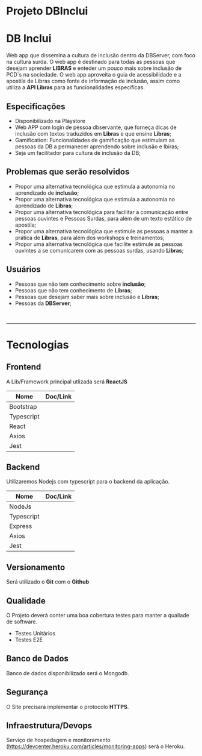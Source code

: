 # Projeto DBInclui

# **DB Inclui**

Web app que dissemina a cultura de inclusão dentro da DBServer, com foco na cultura surda. O web app é destinado para todas as pessoas que desejam aprender **LIBRAS** e enteder um pouco mais sobre inclusão de PCD`s na sociedade. O web app aproveita o guia de acessibilidade e a apostila de Libras como fonte de informação de inclusão, assim como utiliza a **API Libras** para as funcionalidades específicas.

## Especificações

- Disponibilizado na Playstore
- Web APP com login de pessoa dbservante, que forneça dicas de inclusão com textos traduzidos em **Libras** e que ensine **Libras**;
- Gamification: Funcionalidades de gamificação que estimulam as pessoas da DB a permanecer aprendendo sobre inclusão e lbiras;
- Seja um facilitador para cultura de inclusão da DB;

## Problemas que serão resolvidos

- Propor uma alternativa tecnológica que estimula a autonomia no aprendizado de **inclusão**;
- Propor uma alternativa tecnológica que estimula a autonomia no aprendizado de **Libras**;
- Propor uma alternativa tecnológica para facilitar a comunicação entre pessoas ouvintes e Pessoas Surdas, para além de um texto estático de apostila;
- Propor uma alternativa tecnológica que estimule as pessoas a manter a prática de **Libras**, para além dos workshops e treinamentos;
- Propor uma alternativa tecnológica que facilite estimule as pessoas ouvintes a se comunicarem com as pessoas surdas, usando **Libras**;

## Usuários

- Pessoas que não tem conhecimento sobre **inclusão**;
- Pessoas que não tem conhecimento de **Libras**;
- Pessoas que desejam saber mais sobre inclusão e **Libras**;
- Pessoas da **DBServer**;

<br>

---

# Tecnologias

## Frontend

A Lib/Framework principal utlizada será **ReactJS**

| Nome       | Doc/Link |
| ---------- | -------- |
| Bootstrap  |          |
| Typescript |          |
| React      |          |
| Axios      |          |
| Jest       |          |

## Backend

Utilizaremos Nodejs com typescript para o backend da aplicação.

| Nome       | Doc/Link |
| ---------- | -------- |
| NodeJs     |          |
| Typescript |          |
| Express    |          |
| Axios      |          |
| Jest       |          |

## Versionamento

Será utilizado o **Git** com o **Github**

## Qualidade

O Projeto deverá conter uma boa cobertura testes para manter a qualiade de software.

- Testes Unitários
- Testes E2E

## Banco de Dados

Banco de dados disponibilizado será o Mongodb.

## Segurança

O Site precisará implementar o protocolo **HTTPS**.

## Infraestrutura/Devops

Serviço de hospedagem e monitoramento (https://devcenter.heroku.com/articles/monitoring-apps) será o Heroku.

<!--
# Entendendo o Produto
## O produto é
- Um guia do museu personalizado
- Um facilitador para melhora a experiência do usuário
- Acesso/inclusivo
- Sistema Web Responsivo
- Interativo
## Não é
- Um guia estático
- Não abriga o usuário fazer uma rota única
- Aplicativo
- Um mapa do museu
## Faz
- Cria rota personalizada
- Melhora a experiência do usuário no museu
- Sugere rotas para usuário
- Descrição das atrações
- Guia de forma iterativa
- Propõe uma visita auto guiada
## Não faz
- Disponibiliza só roteiro que o ADMIN cadastrou
- Utiliza Geo Localização
- Identifica usuários
- Classifica rotas
- Gera QRCode -->
